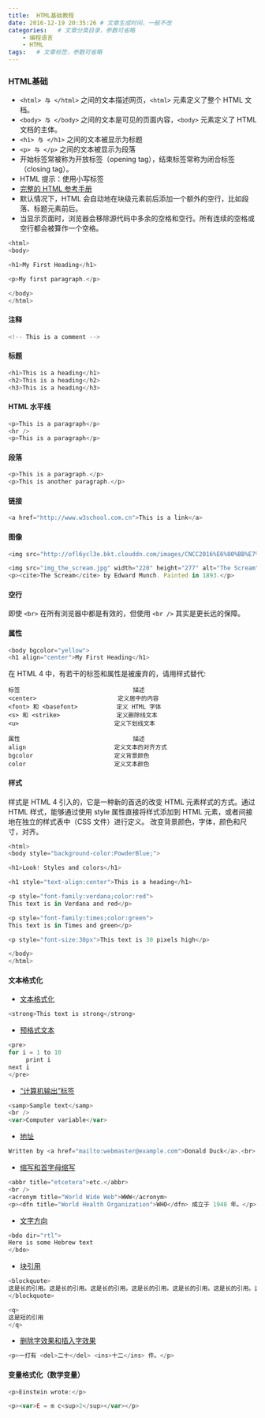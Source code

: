 ```yaml
---
title:  HTML基础教程
date: 2016-12-19 20:35:26 # 文章生成时间，一般不改
categories:   # 文章分类目录，参数可省略
    - 编程语言
    - HTML
tags:   # 文章标签，参数可省略
---
```

### HTML基础
* `<html> 与 </html>` 之间的文本描述网页，`<html>` 元素定义了整个 HTML 文档。
* `<body> 与 </body>` 之间的文本是可见的页面内容，`<body>` 元素定义了 HTML 文档的主体。
* `<h1> 与 </h1>` 之间的文本被显示为标题
* `<p> 与 </p>` 之间的文本被显示为段落
* 开始标签常被称为开放标签（opening tag），结束标签常称为闭合标签（closing tag）。
* HTML 提示：使用小写标签
* [完整的 HTML 参考手册](http://www.w3school.com.cn/tags/index.asp)
* 默认情况下，HTML 会自动地在块级元素前后添加一个额外的空行，比如段落、标题元素前后。
* 当显示页面时，浏览器会移除源代码中多余的空格和空行。所有连续的空格或空行都会被算作一个空格。

```javascript
<html>
<body>

<h1>My First Heading</h1>

<p>My first paragraph.</p>

</body>
</html>
```

#### 注释
```javascript
<!-- This is a comment -->
```

#### 标题
```javascript
<h1>This is a heading</h1>
<h2>This is a heading</h2>
<h3>This is a heading</h3>
```

#### HTML 水平线
```javascript
<p>This is a paragraph</p>
<hr />
<p>This is a paragraph</p>
```

#### 段落
```javascript
<p>This is a paragraph.</p>
<p>This is another paragraph.</p>
```

#### 链接
```javascript
<a href="http://www.w3school.com.cn">This is a link</a>
```

#### 图像
```javascript
<img src="http://ofl6ycl3e.bkt.clouddn.com/images/CNCC2016%E6%80%BB%E7%BB%93/CNCC2016.jpg" width="1080" height="720" />

<img src="img_the_scream.jpg" width="220" height="277" alt="The Scream">
<p><cite>The Scream</cite> by Edward Munch. Painted in 1893.</p>
```

#### 空行
即使 `<br>` 在所有浏览器中都是有效的，但使用 `<br />` 其实是更长远的保障。

#### 属性
```javascript
<body bgcolor="yellow">
<h1 align="center">My First Heading</h1>
```
在 HTML 4 中，有若干的标签和属性是被废弃的，请用样式替代:
```
标签	                              描述
<center>	                   定义居中的内容
<font> 和 <basefont>	          定义 HTML 字体
<s> 和 <strike>	              定义删除线文本
<u>	                          定义下划线文本

属性	                              描述
align	                      定义文本的对齐方式
bgcolor	                      定义背景颜色
color	                      定义文本颜色
```

#### 样式
样式是 HTML 4 引入的，它是一种新的首选的改变 HTML 元素样式的方式。通过 HTML 样式，能够通过使用 style 属性直接将样式添加到 HTML 元素，或者间接地在独立的样式表中（CSS 文件）进行定义。
改变背景颜色，字体，颜色和尺寸，对齐。
```javascript
<html>
<body style="background-color:PowderBlue;">

<h1>Look! Styles and colors</h1>

<h1 style="text-align:center">This is a heading</h1>

<p style="font-family:verdana;color:red">
This text is in Verdana and red</p>

<p style="font-family:times;color:green">
This text is in Times and green</p>

<p style="font-size:30px">This text is 30 pixels high</p>

</body>
</html>
```

#### 文本格式化
* [文本格式化](http://www.w3school.com.cn/tiy/t.asp?f=html_textformatting)
```javascript
<strong>This text is strong</strong>
```
* [预格式文本](http://www.w3school.com.cn/tiy/t.asp?f=html_preformattedtext)
```javascript
<pre>
for i = 1 to 10
     print i
next i
</pre>
```
* [“计算机输出”标签](http://www.w3school.com.cn/tiy/t.asp?f=html_computeroutput)
```javascript
<samp>Sample text</samp>
<br />
<var>Computer variable</var>
```
* [地址](http://www.w3school.com.cn/tiy/t.asp?f=html_address)
```javascript
Written by <a href="mailto:webmaster@example.com">Donald Duck</a>.<br>
```
* [缩写和首字母缩写](http://www.w3school.com.cn/tiy/t.asp?f=html_abbracronym)
```javascript
<abbr title="etcetera">etc.</abbr>
<br />
<acronym title="World Wide Web">WWW</acronym>
<p><dfn title="World Health Organization">WHO</dfn> 成立于 1948 年。</p>
```
* [文字方向](http://www.w3school.com.cn/tiy/t.asp?f=html_bdo)
```javascript
<bdo dir="rtl">
Here is some Hebrew text
</bdo>
```
* [块引用](http://www.w3school.com.cn/tiy/t.asp?f=html_quotations)

```javascript
<blockquote>
这是长的引用。这是长的引用。这是长的引用。这是长的引用。这是长的引用。这是长的引用。这是长的引用。这是长的引用。这是长的引用。这是长的引用。这是长的引用。
</blockquote>

<q>
这是短的引用
</q>
```
* [删除字效果和插入字效果](http://www.w3school.com.cn/tiy/t.asp?f=html_delins)
```javascript
<p>一打有 <del>二十</del> <ins>十二</ins> 件。</p>
```

#### 变量格式化（数学变量）
```javascript
<p>Einstein wrote:</p>

<p><var>E = m c<sup>2</sup></var></p>
```





















